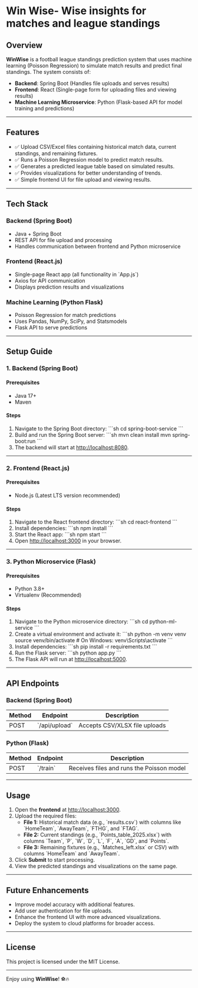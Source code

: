 
# Win Wise- Wise insights for matches and league standings

## Overview
**WinWise** is a football league standings prediction system that uses machine learning (Poisson Regression) to simulate match results and predict final standings. The system consists of:
- **Backend**: Spring Boot (Handles file uploads and serves results)
- **Frontend**: React (Single-page form for uploading files and viewing results)
- **Machine Learning Microservice**: Python (Flask-based API for model training and predictions)

---

## Features
- ✅ Upload CSV/Excel files containing historical match data, current standings, and remaining fixtures.
- ✅ Runs a Poisson Regression model to predict match results.
- ✅ Generates a predicted league table based on simulated results.
- ✅ Provides visualizations for better understanding of trends.
- ✅ Simple frontend UI for file upload and viewing results.

---

## Tech Stack

### Backend (Spring Boot)
- Java + Spring Boot
- REST API for file upload and processing
- Handles communication between frontend and Python microservice

### Frontend (React.js)
- Single-page React app (all functionality in \`App.js\`)
- Axios for API communication
- Displays prediction results and visualizations

### Machine Learning (Python Flask)
- Poisson Regression for match predictions
- Uses Pandas, NumPy, SciPy, and Statsmodels
- Flask API to serve predictions

---

## Setup Guide

### 1. Backend (Spring Boot)

#### Prerequisites
- Java 17+
- Maven

#### Steps
1. Navigate to the Spring Boot directory:
   \`\`\`sh
   cd spring-boot-service
   \`\`\`
2. Build and run the Spring Boot server:
   \`\`\`sh
   mvn clean install
   mvn spring-boot:run
   \`\`\`
3. The backend will start at [http://localhost:8080](http://localhost:8080).

---

### 2. Frontend (React.js)

#### Prerequisites
- Node.js (Latest LTS version recommended)

#### Steps
1. Navigate to the React frontend directory:
   \`\`\`sh
   cd react-frontend
   \`\`\`
2. Install dependencies:
   \`\`\`sh
   npm install
   \`\`\`
3. Start the React app:
   \`\`\`sh
   npm start
   \`\`\`
4. Open [http://localhost:3000](http://localhost:3000) in your browser.

---

### 3. Python Microservice (Flask)

#### Prerequisites
- Python 3.8+
- Virtualenv (Recommended)

#### Steps
1. Navigate to the Python microservice directory:
   \`\`\`sh
   cd python-ml-service
   \`\`\`
2. Create a virtual environment and activate it:
   \`\`\`sh
   python -m venv venv
   source venv/bin/activate  # On Windows: venv\\Scripts\\activate
   \`\`\`
3. Install dependencies:
   \`\`\`sh
   pip install -r requirements.txt
   \`\`\`
4. Run the Flask server:
   \`\`\`sh
   python app.py
   \`\`\`
5. The Flask API will run at [http://localhost:5000](http://localhost:5000).

---

## API Endpoints

### Backend (Spring Boot)
| Method | Endpoint         | Description                          |
|--------|------------------|--------------------------------------|
| POST   | \`/api/upload\`    | Accepts CSV/XLSX file uploads        |

### Python (Flask)
| Method | Endpoint  | Description                                |
|--------|-----------|--------------------------------------------|
| POST   | \`/train\`  | Receives files and runs the Poisson model  |

---

## Usage

1. Open the **frontend** at [http://localhost:3000](http://localhost:3000).
2. Upload the required files:
   - **File 1:** Historical match data (e.g., \`results.csv\`) with columns like \`HomeTeam\`, \`AwayTeam\`, \`FTHG\`, and \`FTAG\`.
   - **File 2:** Current standings (e.g., \`Points_table_2025.xlsx\`) with columns \`Team\`, \`P\`, \`W\`, \`D\`, \`L\`, \`F\`, \`A\`, \`GD\`, and \`Points\`.
   - **File 3:** Remaining fixtures (e.g., \`Matches_left.xlsx\` or CSV) with columns \`HomeTeam\` and \`AwayTeam\`.
3. Click **Submit** to start processing.
4. View the predicted standings and visualizations on the same page.

---

## Future Enhancements
- Improve model accuracy with additional features.
- Add user authentication for file uploads.
- Enhance the frontend UI with more advanced visualizations.
- Deploy the system to cloud platforms for broader access.

---

## License
This project is licensed under the MIT License.

---

Enjoy using **WinWise**! ⚽🔥

